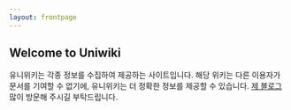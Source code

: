 ```yaml
---
layout: frontpage
---
```


## Welcome to Uniwiki

유니위키는 각종 정보를 수집하여 제공하는 사이트입니다. 해당 위키는 다른 이용자가 문서를 기여할 수 없기에, 유니위키는 더 정확한 정보를 제공할 수 있습니다. <a href="http://unirob.cf" target="_blank">제 블로그</a> 많이 방문해 주시길 부탁드립니다.
